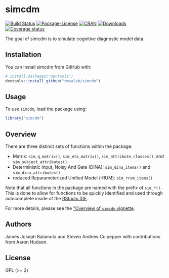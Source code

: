 
<!-- README.md is generated from README.Rmd. Please edit that file -->

# simcdm

[![Build
Status](https://travis-ci.org/tmsalab/simcdm.svg)](https://travis-ci.org/tmsalab/simcdm)
[![Package-License](http://img.shields.io/badge/license-GPL%20\(%3E=2\)-brightgreen.svg?style=flat)](http://www.gnu.org/licenses/gpl-2.0.html)
[![CRAN](http://www.r-pkg.org/badges/version/simcdm)](https://cran.r-project.org/package=simcdm)
[![Downloads](http://cranlogs.r-pkg.org/badges/simcdm?color=brightgreen)](http://www.r-pkg.org/pkg/simcdm)
[![Coverage
status](https://codecov.io/gh/tmsalab/simcdm/branch/master/graph/badge.svg)](https://codecov.io/github/tmsalab/simcdm?branch=master)

The goal of simcdm is to simulate cognitive diagnostic model data.

## Installation

You can install simcdm from GitHub with:

``` r
# install.packages("devtools")
devtools::install_github("tmsalab/simcdm")
```

## Usage

To use `simcdm`, load the package using:

``` r
library("simcdm")
```

## Overview

There are three distinct sets of functions within the package:

  - Matrix: `sim_q_matrix()`, `sim_eta_matrix()`,
    `sim_attribute_classes()`, and `sim_subject_attributes()`.
  - Deterministic Input, Noisy And Gate (DINA): `sim_dina_items()` and
    `sim_dina_attributes()`
  - reduced Reparameterized Unified Model (rRUM): `sim_rrum_items()`

Note that all functions in the package are named with the prefix of
`sim_*()`. This is done to allow for functions to be quickly identified
and used through autocomplete inside of the [RStudio
IDE](https://www.rstudio.com).

For more details, please see the ["Overview of `simcdm`
vignette](vignettes/overview-simcdm.Rmd).

## Authors

James Joseph Balamuta and Steven Andrew Culpepper with contributions
from Aaron Hudson.

## License

GPL (\>= 2)
